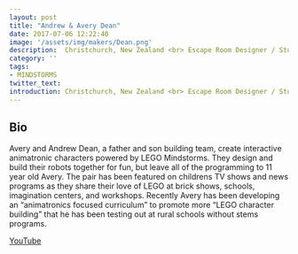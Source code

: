 ```yaml
---
layout: post
title: "Andrew & Avery Dean"
date: 2017-07-06 12:22:40
image: '/assets/img/makers/Dean.png'
description:  Christchurch, New Zealand <br> Escape Room Designer / Student
category: ''
tags:
- MINDSTORMS
twitter_text:
introduction: Christchurch, New Zealand <br> Escape Room Designer / Student
---
```




## Bio


Avery and Andrew Dean, a father and son building team, create interactive animatronic characters powered by LEGO Mindstorms. They design and build their robots together for fun, but leave all of the programming to 11 year old Avery. The pair has been featured on childrens TV shows and news programs as they share their love of LEGO at brick shows, schools, imagination centers, and workshops. Recently Avery has been developing an “animatronics focused curriculum” to promote more “LEGO character building” that he has been testing out at rural schools without stems programs.


[YouTube](https://tinyurl.com/nzaverydean)
